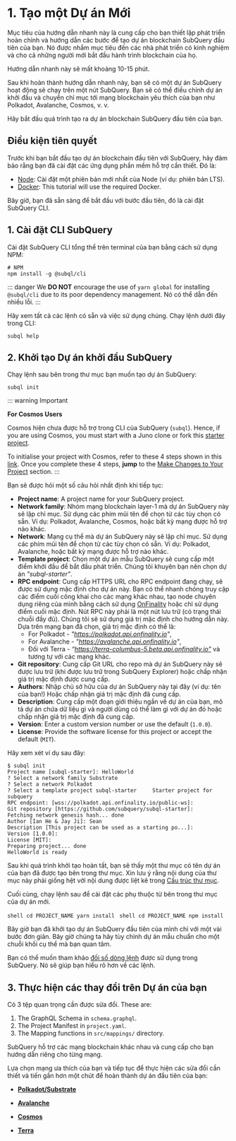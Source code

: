 # 1. Tạo một Dự án Mới

Mục tiêu của hướng dẫn nhanh này là cung cấp cho bạn thiết lập phát triển hoàn chỉnh và hướng dẫn các bước để tạo dự án blockchain SubQuery đầu tiên của bạn. Nó được nhắm mục tiêu đến các nhà phát triển có kinh nghiệm và cho cả những người mới bắt đầu hành trình blockchain của họ.

Hướng dẫn nhanh này sẽ mất khoảng 10-15 phút.

Sau khi hoàn thành hướng dẫn nhanh này, bạn sẽ có một dự án SubQuery hoạt động sẽ chạy trên một nút SubQuery. Bạn sẽ có thể điều chỉnh dự án khởi đầu và chuyển chỉ mục tới mạng blockchain yêu thích của bạn như Polkadot, Avalanche, Cosmos, v. v.

Hãy bắt đầu quá trình tạo ra dự án blockchain SubQuery đầu tiên của bạn.

## Điều kiện tiên quyết

Trước khi bạn bắt đầu tạo dự án blockchain đầu tiên với SubQuery, hãy đảm bảo rằng bạn đã cài đặt các ứng dụng phần mềm hỗ trợ cần thiết. Đó là:

- [Node](https://nodejs.org/en/): Cài đặt một phiên bản mới nhất của Node (ví dụ: phiên bản LTS).
- [Docker](https://docker.com/): This tutorial will use the required Docker.

Bây giờ, bạn đã sẵn sàng để bắt đầu với bước đầu tiên, đó là cài đặt SubQuery CLI.

## 1. Cài đặt CLI SubQuery

Cài đặt SubQuery CLI tổng thể trên terminal của bạn bằng cách sử dụng NPM:

```shell
# NPM
npm install -g @subql/cli
```

::: danger We **DO NOT** encourage the use of `yarn global` for installing `@subql/cli` due to its poor dependency management. Nó có thể dẫn đến nhiều lỗi. :::

Hãy xem tất cả các lệnh có sẵn và việc sử dụng chúng. Chạy lệnh dưới đây trong CLI:

```shell
subql help
```

## 2. Khởi tạo Dự án khởi đầu SubQuery

Chạy lệnh sau bên trong thư mục bạn muốn tạo dự án SubQuery:

```shell
subql init
```

::: warning Important

**For Cosmos Users**

Cosmos hiện chưa được hỗ trợ trong CLI của SubQuery (`subql`). Hence, if you are using Cosmos, you must start with a Juno clone or fork this [starter project](https://github.com/subquery/cosmos-subql-starter).

To initialise your project with Cosmos, refer to these 4 steps shown in this [link](https://github.com/subquery/juno-subql-starter#readme). Once you complete these 4 steps, **jump** to the [Make Changes to Your Project](../quickstart/quickstart.md#_3-make-changes-to-your-project) section. :::

Bạn sẽ được hỏi một số câu hỏi nhất định khi tiếp tục:

- **Project name**: A project name for your SubQuery project.
- **Network family**: Nhóm mạng blockchain layer-1 mà dự án SubQuery này sẽ lập chỉ mục. Sử dụng các phím mũi tên để chọn từ các tùy chọn có sẵn. Ví dụ: Polkadot, Avalanche, Cosmos, hoặc bất kỳ mạng được hỗ trợ nào khác.
- **Network**: Mạng cụ thể mà dự án SubQuery này sẽ lập chỉ mục. Sử dụng các phím mũi tên để chọn từ các tùy chọn có sẵn. Ví dụ: Polkadot, Avalanche, hoặc bất kỳ mạng được hỗ trợ nào khác.
- **Template project**: Chọn một dự án mẫu SubQuery sẽ cung cấp một điểm khởi đầu để bắt đầu phát triển. Chúng tôi khuyên bạn nên chọn dự án _"subql-starter"_.
- **RPC endpoint**: Cung cấp HTTPS URL cho RPC endpoint đang chạy, sẽ được sử dụng mặc định cho dự án này. Bạn có thể nhanh chóng truy cập các điểm cuối công khai cho các mạng khác nhau, tạo node chuyên dụng riêng của mình bằng cách sử dụng [OnFinality](https://app.onfinality.io) hoặc chỉ sử dụng điểm cuối mặc định. Nút RPC này phải là một nút lưu trữ (có trạng thái chuỗi đầy đủ). Chúng tôi sẽ sử dụng giá trị mặc định cho hướng dẫn này. Dựa trên mạng bạn đã chọn, giá trị mặc định có thể là:
  - For Polkadot - _"https://polkadot.api.onfinality.io"_,
  - For Avalanche - _"https://avalanche.api.onfinality.io"_,
  - Đối với Terra - _“https://terra-columbus-5.beta.api.onfinality.io”_ và tương tự với các mạng khác. <br/>
- **Git repository**: Cung cấp Git URL cho repo mà dự án SubQuery này sẽ được lưu trữ (khi được lưu trữ trong SubQuery Explorer) hoặc chấp nhận giá trị mặc định được cung cấp.
- **Authors**: Nhập chủ sở hữu của dự án SubQuery này tại đây (ví dụ: tên của bạn!) Hoặc chấp nhận giá trị mặc định đã cung cấp.
- **Description**: Cung cấp một đoạn giới thiệu ngắn về dự án của bạn, mô tả dự án chứa dữ liệu gì và người dùng có thể làm gì với dự án đó hoặc chấp nhận giá trị mặc định đã cung cấp.
- **Version**: Enter a custom version number or use the default (`1.0.0`).
- **License**: Provide the software license for this project or accept the default (`MIT`).

Hãy xem xét ví dụ sau đây:

```shell
$ subql init
Project name [subql-starter]: HelloWorld
? Select a network family Substrate
? Select a network Polkadot
? Select a template project subql-starter     Starter project for subquery
RPC endpoint: [wss://polkadot.api.onfinality.io/public-ws]:
Git repository [https://github.com/subquery/subql-starter]:
Fetching network genesis hash... done
Author [Ian He & Jay Ji]: Sean
Description [This project can be used as a starting po...]:
Version [1.0.0]:
License [MIT]:
Preparing project... done
HelloWorld is ready
```

Sau khi quá trình khởi tạo hoàn tất, bạn sẽ thấy một thư mục có tên dự án của bạn đã được tạo bên trong thư mục. Xin lưu ý rằng nội dung của thư mục này phải giống hệt với nội dung được liệt kê trong [Cấu trúc thư mục](../build/introduction.md#directory-structure).

Cuối cùng, chạy lệnh sau để cài đặt các phụ thuộc từ bên trong thư mục của dự án mới.

<CodeGroup> <CodeGroupItem title="YARN" active> ```shell cd PROJECT_NAME yarn install ``` </CodeGroupItem>
<CodeGroupItem title="NPM"> ```shell cd PROJECT_NAME npm install ``` </CodeGroupItem> </CodeGroup>

Bây giờ bạn đã khởi tạo dự án SubQuery đầu tiên của mình chỉ với một vài bước đơn giản. Bây giờ chúng ta hãy tùy chỉnh dự án mẫu chuẩn cho một chuỗi khối cụ thể mà bạn quan tâm.

Bạn có thể muốn tham khảo [đối số dòng lệnh](../run_publish/references.md) được sử dụng trong SubQuery. Nó sẽ giúp bạn hiểu rõ hơn về các lệnh.

## 3. Thực hiện các thay đổi trên Dự án của bạn

Có 3 tệp quan trọng cần được sửa đổi. These are:

1. The GraphQL Schema in `schema.graphql`.
2. The Project Manifest in `project.yaml`.
3. The Mapping functions in `src/mappings/` directory.

SubQuery hỗ trợ các mạng blockchain khác nhau và cung cấp cho bạn hướng dẫn riêng cho từng mạng.

Lựa chọn mạng ưa thích của bạn và tiếp tục để thực hiện các sửa đổi cần thiết và tiến gần hơn một chút để hoàn thành dự án đầu tiên của bạn:

- **[Polkadot/Substrate](../quickstart/quickstart_chains/polkadot.md)**

- **[Avalanche](../quickstart/quickstart_chains/avalanche.md)**

- **[Cosmos](../quickstart/quickstart_chains/cosmos.md)**

- **[Terra](../quickstart/quickstart_chains/terra.md)**
